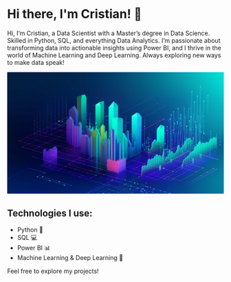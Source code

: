 # Hi there, I'm Cristian! 👋
Hi, I’m Cristian, a Data Scientist with a Master’s degree in Data Science. Skilled in Python, SQL, and everything Data Analytics. I’m passionate about transforming data into actionable insights using Power BI, and I thrive in the world of Machine Learning and Deep Learning. Always exploring new ways to make data speak!

![Data Science Background](imagen_data_science.jpg)

## Technologies I use:
- Python 🐍
- SQL 💻
- Power BI 📊
- Machine Learning & Deep Learning 🤖

Feel free to explore my projects!
